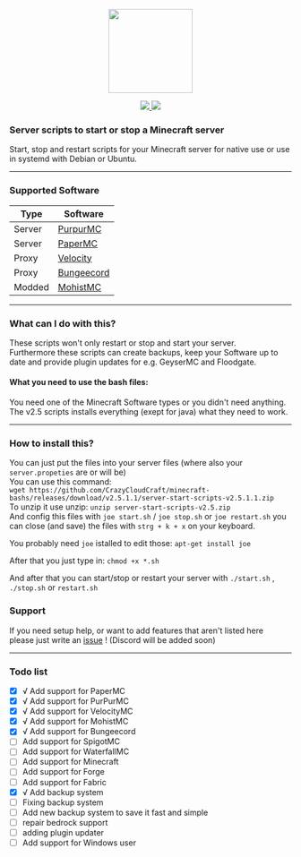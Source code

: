 <p align="center">
    <img src="https://crazycloudcraft.de/wp-content/uploads/2021/04/cropped-crazycloudcraft-icon-server.png" width="150">
</a>
<p align="center">
    <a href="https://github.com/CrazyCloudCraft/minecraft-bashs/releases">
        <img src="https://img.shields.io/github/v/release/CrazyCloudCraft/minecraft-bashs?color=%2350AFFF&label=latest%20release&logo=FutureLearn&logoColor=50AFFF&style=flat-square" />
    </a>
    <a href="https://github.com/CrazyCloudCraft/minecraft-bashs/releases">
        <img src="https://img.shields.io/github/downloads/CrazyCloudCraft/minecraft-bashs/total?color=green&label=Downloads&logo=GitHub&logoColor=74FF00&style=flat-square" />
    </a>
  
### Server scripts to start or stop a Minecraft server
Start, stop and restart scripts for your Minecraft server for native use or use in systemd with Debian or Ubuntu.  
  

---
### Supported Software  
| Type | Software
|-----------------------------------------------------------------------|-----------------------------------------------------------------------|
| Server   | [PurpurMC](https://purpurmc.org) 
| Server   | [PaperMC](https://papermc.io)         
| Proxy     | [Velocity](https://velocitypowered.com) 
| Proxy         | [Bungeecord](https://spigotmc.org)  
| Modded        | [MohistMC](https://mohistmc.com)  
---
### What can I do with this?
These scripts won't only restart or stop and start your server.  
Furthermore these scripts can create backups, keep your Software up to date and provide plugin updates for e.g. GeyserMC and Floodgate.
  
#### What you need to use the bash files:
You need one of the Minecraft Software types or you didn't need anything.  
The v2.5 scripts installs everything (exept for java) what they need to work.  
  
---
### How to install this?

You can just put the files into your server files (where also your `server.propeties` are or will be)  
You can use this command:  
`wget https://github.com/CrazyCloudCraft/minecraft-bashs/releases/download/v2.5.1.1/server-start-scripts-v2.5.1.1.zip`  
To unzip it use unzip:
`unzip server-start-scripts-v2.5.zip`  
And config this files with `joe start.sh` / `joe stop.sh` or `joe restart.sh` you can close (and save) the files with `strg + k + x` on your keyboard.  
  
You probably need `joe` istalled to edit those: `apt-get install joe`  
    
After that you just type in: `chmod +x *.sh`  
    
And after that you can start/stop or restart your server with `./start.sh` , `./stop.sh` or `restart.sh`
  
### Support  
  
If you need setup help, or want to add features that aren't listed here  
please just write an [issue](https://github.com/CrazyCloudCraft/minecraft-bashs/issues) ! (Discord will be added soon)
  
---
### Todo list
- [x] √ Add support for PaperMC   
- [x] √ Add support for PurPurMC  
- [x] √ Add support for VelocityMC  
- [x] √ Add support for MohistMC  
- [x] √ Add support for Bungeecord  
- [ ] Add support for SpigotMC  
- [ ] Add support for WaterfallMC  
- [ ] Add support for Minecraft  
- [ ] Add support for Forge  
- [ ] Add support for Fabric  
- [x] √ Add backup system  
- [ ] Fixing backup system  
- [ ] Add new backup system to save it fast and simple  
- [ ] repair bedrock support   
- [ ] adding plugin updater  
- [ ] Add support for Windows user  

